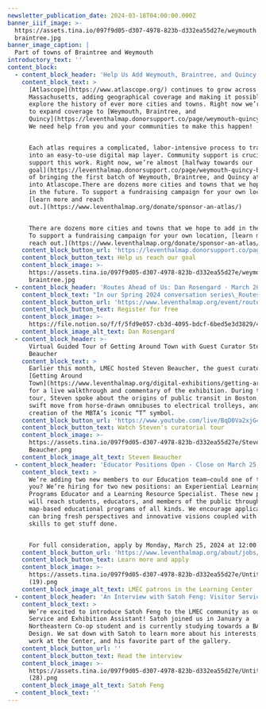 ```yaml
---
newsletter_publication_date: 2024-03-18T04:00:00.000Z
banner_iiif_image: >-
  https://assets.tina.io/097f9d05-d307-4978-823b-d332ea55d27e/weymouth
  braintree.jpg
banner_image_caption: |
  Part of towns of Braintree and Weymouth
introductory_text: ''
content_block:
  - content_block_header: 'Help Us Add Weymouth, Braintree, and Quincy to Atlascope'
    content_block_text: >
      [Atlascope](https://www.atlascope.org/) continues to grow across
      Massachusetts, adding geographical coverage and making it possible to
      explore the history of ever more cities and towns. Right now we’re working
      to expand coverage to [Weymouth, Braintree, and
      Quincy](https://leventhalmap.donorsupport.co/page/weymouth-quincy-braintree).
      We need help from you and your communities to make this happen!


      Each atlas requires a complicated, labor-intensive process to transform it
      into an easy-to-use digital map layer. Community support is crucial to
      support this work. Right now, we’re almost [halfway towards our
      goal](https://leventhalmap.donorsupport.co/page/weymouth-quincy-braintree)
      of bringing the first batch of Weymouth, Braintree, and Quincy atlases
      into Atlascope.There are dozens more cities and towns that we hope to add
      in the future. To support a fundraising campaign for your own location,
      [learn more and reach
      out.](https://www.leventhalmap.org/donate/sponsor-an-atlas/)


      There are dozens more cities and towns that we hope to add in the future.
      To support a fundraising campaign for your own location, [learn more and
      reach out.](https://www.leventhalmap.org/donate/sponsor-an-atlas/)
    content_block_button_url: 'https://leventhalmap.donorsupport.co/page/weymouth-quincy-braintree'
    content_block_button_text: Help us reach our goal
    content_block_image: >-
      https://assets.tina.io/097f9d05-d307-4978-823b-d332ea55d27e/weymouth
      braintree.jpg
  - content_block_header: 'Routes Ahead of Us: Dan Rosengard · March 26, 6 pm'
    content_block_text: "In our Spring 2024 conversation series\_Routes Ahead of Us, we take the themes of our current exhibition\_[Getting Around Town: Mapping Four Centuries of Boston in Transit](https://www.leventhalmap.org/digital-exhibitions/getting-around-town/)\_and connect the history of Boston’s transit system with questions about how to build a better, more equitable urban mobility system in the future.\n\nThese informal presentations feature discussions with transit and mobility experts, free drinks and refreshments at the Boston Public Library’s Newsfeed Café, and tours of\_Getting Around Town\_following the conclusion of the program.\n\nIn the second event of this series, we’ll be speaking to Dan Rosengard, the Executive Director of Transportation for Boston Public Schools. In this role, he is focused on ensuring the delivery of safe, reliable, on-time, and cost-effective yellow bus transportation to and from school for over 22,000 Boston students on a daily basis.\n"
    content_block_button_url: 'https://www.leventhalmap.org/event/routes-ahead-rosengard/'
    content_block_button_text: Register for free
    content_block_image: >-
      https://file.notion.so/f/f/5fd9e057-cb3d-4095-bdcf-6bed5e3d3829/4722a81d-15af-4dea-84d0-fd6518346c43/rosengard-head-shot.jpg?id=6df83b8b-503e-4f82-a327-126ac89dafd2&table=block&spaceId=5fd9e057-cb3d-4095-bdcf-6bed5e3d3829&expirationTimestamp=1710547200000&signature=SZqwHbj0C4g7RDb9yKbxXXpcPigyU1n1N3TMQXk2kjM&downloadName=rosengard-head-shot.jpg
    content_block_image_alt_text: Dan Rosengard
  - content_block_header: >-
      Virtual Guided Tour of Getting Around Town with Guest Curator Steven
      Beaucher
    content_block_text: >
      Earlier this month, LMEC hosted Steven Beaucher, the guest curator of
      [Getting Around
      Town](https://www.leventhalmap.org/digital-exhibitions/getting-around-town/)
      for a live walkthrough and commentary of the exhibition. During the live
      tour, Steven spoke about the origins of public transit in Boston, the
      swift move from horse-drawn omnibuses to electrical trolleys, and the
      creation of the MBTA’s iconic “T” symbol.
    content_block_button_url: 'https://www.youtube.com/live/BqD0Va2xjG4?feature=shared'
    content_block_button_text: Watch Steven's curatorial tour
    content_block_image: >-
      https://assets.tina.io/097f9d05-d307-4978-823b-d332ea55d27e/Steven
      Beaucher.png
    content_block_image_alt_text: Steven Beaucher
  - content_block_header: 'Educator Positions Open - Close on March 25, 12 pm'
    content_block_text: >
      We’re adding two new members to our Education team—could one of them be
      you? We’re hiring for two new positions: an Experiential Learning &
      Programs Educator and a Learning Resource Specialist. These new positions
      will reach students, educators, and members of the public through
      map-based educational programs of all kinds. We encourage applicants who
      can bring fresh perspectives and innovative visions coupled with the
      skills to get stuff done.


      For full consideration, apply by Monday, March 25, 2024 at 12:00 pm ET.
    content_block_button_url: 'https://www.leventhalmap.org/about/jobs/'
    content_block_button_text: Learn more and apply
    content_block_image: >-
      https://assets.tina.io/097f9d05-d307-4978-823b-d332ea55d27e/Untitled
      (19).png
    content_block_image_alt_text: LMEC patrons in the Learning Center
  - content_block_header: 'An Interview with Satoh Feng: Visitor Services and Exhibition Assistant'
    content_block_text: >
      We’re excited to introduce Satoh Feng to the LMEC community as our Visitor
      Service and Exhibition Assistant! Satoh joined us in January a
      Northeastern Co-op student and is currently studying towards a BA in
      Design. We sat down with Satoh to learn more about his interests, current
      work at the Center, and his favorite part of the gallery. 
    content_block_button_url: ''
    content_block_button_text: Read the interview
    content_block_image: >-
      https://assets.tina.io/097f9d05-d307-4978-823b-d332ea55d27e/Untitled
      (28).png
    content_block_image_alt_text: Satoh Feng
  - content_block_text: ''
---
```


